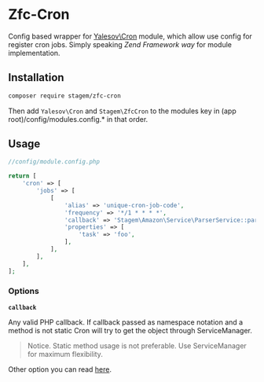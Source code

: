 # Zfc-Cron

Config based wrapper for [Yalesov\Cron](https://github.com/yalesov/zf2-cron) module, which allow use config for register cron jobs.
Simply speaking *Zend Framework way* for module implementation.

## Installation
```bash
composer require stagem/zfc-cron
```

Then add `Yalesov\Cron` and `Stagem\ZfcCron` to the modules key in (app root)/config/modules.config.* in that order.

## Usage
```php
//config/module.config.php

return [
    'cron' => [
        'jobs' => [
            [
                'alias' => 'unique-cron-job-code',
                'frequency' => '*/1 * * * *',
                'callback' => 'Stagem\Amazon\Service\ParserService::parse',
                'properties' => [
                    'task' => 'foo',
                ],
            ],
        ],
    ],
];
```

### Options
**`callback`**

Any valid PHP callback. If callback passed as namespace notation and a method is not static 
Cron will try to get the object through ServiceManager.

> Notice. Static method usage is not preferable. Use ServiceManager for maximum flexibility.

Other option you can read [here](https://github.com/yalesov/zf2-cron).